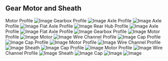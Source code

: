 ## Gear Motor and Sheath
Motor Profile
![Image](micro_gear_motor.md.0.png)
Gearbox Profile
![Image](micro_gear_motor.md.1.png)
Axle Profile
![Image](micro_gear_motor.md.2.png)
Axle Profile
![Image](micro_gear_motor.md.3.png)
Flat Axle Profile
![Image](micro_gear_motor.md.4.png)
Rear Hub Profile
![Image](micro_gear_motor.md.5.png)
Axle Profile
![Image](micro_gear_motor.md.6.png)
Flat Axle Profile
![Image](micro_gear_motor.md.7.png)
Gearbox Profile
![Image](micro_gear_motor.md.8.png)
Motor Profile
![Image](micro_gear_motor.md.9.png)
Motor
![Image](micro_gear_motor.md.10.png)
Wire Channel Profile
![Image](micro_gear_motor.md.11.png)
Cap Profile
![Image](micro_gear_motor.md.12.png)
Cap Profile
![Image](micro_gear_motor.md.13.png)
Motor Profile
![Image](micro_gear_motor.md.14.png)
Wire Channel Profile
![Image](micro_gear_motor.md.15.png)
Sheath
![Image](micro_gear_motor.md.16.png)
Cap Profile
![Image](micro_gear_motor.md.17.png)
Motor Profile
![Image](micro_gear_motor.md.18.png)
Wire Channel Profile
![Image](micro_gear_motor.md.19.png)
Sheath
![Image](micro_gear_motor.md.20.png)
Cap
![Image](micro_gear_motor.md.21.png)
![Image](micro_gear_motor.md.22.png)